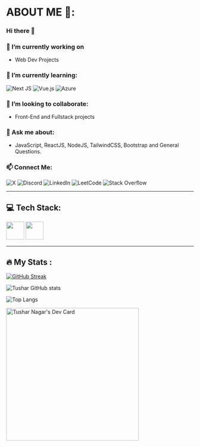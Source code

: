 # ABOUT ME 👋:

### Hi there 👋

### 🔭 I’m currently working on
- Web Dev Projects

### 🌱 I’m currently learning:
![Next JS](https://img.shields.io/badge/Next-black?style=for-the-badge&logo=next.js&logoColor=white)  ![Vue.js](https://img.shields.io/badge/vuejs-%2335495e.svg?style=for-the-badge&logo=vuedotjs&logoColor=%234FC08D) ![Azure](https://img.shields.io/badge/azure-%230072C6.svg?style=for-the-badge&logo=microsoftazure&logoColor=white)
   
### 👯 I’m looking to collaborate:
- Front-End and Fullstack projects

### 💬 Ask me about:
- JavaScript, ReactJS, NodeJS, TailwindCSS, Bootstrap and General Questions.

### 📫 Connect Me:
![X](https://img.shields.io/badge/X-%23000000.svg?style=for-the-badge&logo=X&logoColor=white)
![Discord](https://img.shields.io/badge/Discord-%235865F2.svg?style=for-the-badge&logo=discord&logoColor=white)
![LinkedIn](https://img.shields.io/badge/linkedin-%230077B5.svg?style=for-the-badge&logo=linkedin&logoColor=white)
![LeetCode](https://img.shields.io/badge/LeetCode-000000?style=for-the-badge&logo=LeetCode&logoColor=#d16c06)
![Stack Overflow](https://img.shields.io/badge/-Stackoverflow-FE7A16?style=for-the-badge&logo=stack-overflow&logoColor=white)

<!-- 📫 How to reach me: ...
- 😄 Pronouns: ...
- ⚡ Fun fact: ...
-->
---

## 💻 Tech Stack:
<img src="https://github.com/dheereshagrwal/colored-icons/blob/master/public/icons/c/c.svg" height="48" width="48">
<img src="https://github.com/dheereshagrwal/colored-icons/blob/master/public/icons/cpp/cpp.svg" height="48" width="48">



---

## :fire: My Stats :
[![GitHub Streak](https://github-readme-streak-stats.herokuapp.com?user=FreAkeD146&theme=dark)](https://git.io/streak-stats)

![Tushar GitHub stats](https://github-readme-stats.vercel.app/api?username=FreAkeD146&show_icons=true&theme=dark)

![Top Langs](https://github-readme-stats.vercel.app/api/top-langs/?username=FreAkeD146&layout=compact&theme=dark)

<a href="https://app.daily.dev/freaked"><img src="https://api.daily.dev/devcards/v2/D6SPjTkUrRXT4T7Avt1Db.png?type=default&r=aca" width="356" alt="Tushar Nagar's Dev Card"/></a>

